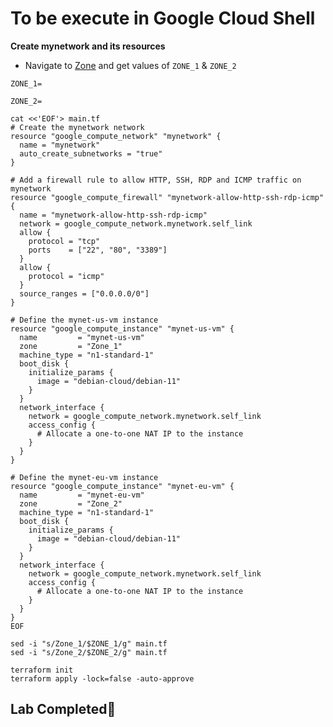 # **To be execute in Google Cloud Shell**

**Create mynetwork and its resources**

- Navigate to [Zone](https://www.cloudskillsboost.google/focuses/19098?parent=catalog#:~:text=Terraform%20determined%20that%20the%20following%204%20resources%20need%20to%20be%20added%3A
) and get values of `ZONE_1` & `ZONE_2`
```
ZONE_1=
```

```
ZONE_2=
```

```
cat <<'EOF'> main.tf
# Create the mynetwork network
resource "google_compute_network" "mynetwork" {
  name = "mynetwork"
  auto_create_subnetworks = "true"
}

# Add a firewall rule to allow HTTP, SSH, RDP and ICMP traffic on mynetwork
resource "google_compute_firewall" "mynetwork-allow-http-ssh-rdp-icmp" {
  name = "mynetwork-allow-http-ssh-rdp-icmp"
  network = google_compute_network.mynetwork.self_link
  allow {
    protocol = "tcp"
    ports    = ["22", "80", "3389"]
  }
  allow {
    protocol = "icmp"
  }
  source_ranges = ["0.0.0.0/0"]
}

# Define the mynet-us-vm instance
resource "google_compute_instance" "mynet-us-vm" {
  name         = "mynet-us-vm"
  zone         = "Zone_1"
  machine_type = "n1-standard-1"
  boot_disk {
    initialize_params {
      image = "debian-cloud/debian-11"
    }
  }
  network_interface {
    network = google_compute_network.mynetwork.self_link
    access_config {
      # Allocate a one-to-one NAT IP to the instance
    }
  }
}

# Define the mynet-eu-vm instance
resource "google_compute_instance" "mynet-eu-vm" {
  name         = "mynet-eu-vm"
  zone         = "Zone_2"
  machine_type = "n1-standard-1"
  boot_disk {
    initialize_params {
      image = "debian-cloud/debian-11"
    }
  }
  network_interface {
    network = google_compute_network.mynetwork.self_link
    access_config {
      # Allocate a one-to-one NAT IP to the instance
    }
  }
}
EOF

sed -i "s/Zone_1/$ZONE_1/g" main.tf
sed -i "s/Zone_2/$ZONE_2/g" main.tf

terraform init
terraform apply -lock=false -auto-approve
```

## Lab Completed🎉